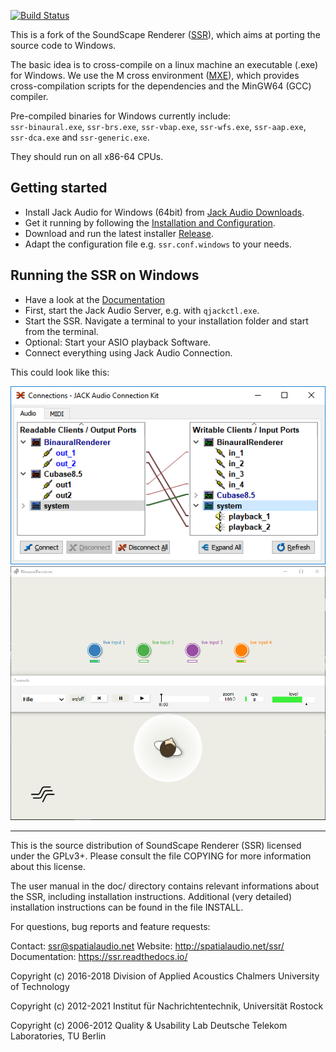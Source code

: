 [![Build Status](https://travis-ci.com/chris-hld/ssr.svg?branch=ssr-windows)](https://travis-ci.com/chris-hld/ssr)

This is a fork of the SoundScape Renderer ([SSR](https://github.com/SoundScapeRenderer/ssr)), which aims at porting the source code to Windows.

The basic idea is to cross-compile on a linux machine an executable (.exe) for Windows.
We use the M cross environment ([MXE](http://mxe.cc/)), which provides cross-compilation scripts for the dependencies and the MinGW64 (GCC) compiler.

Pre-compiled binaries for Windows currently include:   
 `ssr-binaural.exe`, `ssr-brs.exe`, `ssr-vbap.exe`, `ssr-wfs.exe`, `ssr-aap.exe`, `ssr-dca.exe` and `ssr-generic.exe`.

They should run on all x86-64 CPUs. 


Getting started
---------------
* Install Jack Audio for Windows (64bit) from [Jack Audio Downloads](http://www.jackaudio.org/downloads/).
* Get it running by following the [Installation and Configuration](http://jackaudio.org/faq/jack_on_windows.html).
* Download and run the latest installer [Release](https://github.com/chris-hld/ssr/releases).
* Adapt the configuration file e.g. `ssr.conf.windows` to your needs.

Running the SSR on Windows
--------------------------
* Have a look at the [Documentation](http://ssr.readthedocs.io/en/latest/operation.html#running-the-ssr)
* First, start the Jack Audio Server, e.g. with `qjackctl.exe`.
* Start the SSR. Navigate a terminal to your installation folder and start from the terminal.
* Optional: Start your ASIO playback Software.
* Connect everything using Jack Audio Connection.

This could look like this:

![Jack](doc/manual/images/screenshot_jack.png)
![SSR-Windows](doc/manual/images/screenshot_ssr-windows.png)


---

This is the source distribution of SoundScape Renderer (SSR) licensed under the
GPLv3+. Please consult the file COPYING for more information about this license.

The user manual in the doc/ directory contains relevant informations about the
SSR, including installation instructions. Additional (very detailed)
installation instructions can be found in the file INSTALL.

For questions, bug reports and feature requests:

Contact:       ssr@spatialaudio.net
Website:       http://spatialaudio.net/ssr/
Documentation: https://ssr.readthedocs.io/

Copyright (c) 2016-2018 Division of Applied Acoustics
                        Chalmers University of Technology

Copyright (c) 2012-2021 Institut für Nachrichtentechnik, Universität Rostock

Copyright (c) 2006-2012 Quality & Usability Lab
                        Deutsche Telekom Laboratories, TU Berlin

